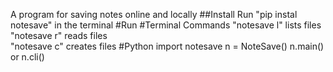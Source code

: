 A program for saving notes online and locally
##Install
Run "pip instal notesave" in the terminal
#Run
#Terminal
Commands
"notesave l" lists files  
"notesave r" reads files  
"notesave c" creates files
#Python
import notesave
n = NoteSave()
n.main()
or n.cli()
